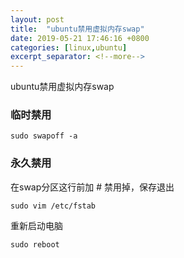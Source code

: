 ```yaml
---
layout: post
title:  "ubuntu禁用虚拟内存swap"
date: 2019-05-21 17:46:16 +0800
categories: [linux,ubuntu]
excerpt_separator: <!--more-->
---
```

ubuntu禁用虚拟内存swap
<!--more-->

### 临时禁用

```shell
sudo swapoff -a
```

### 永久禁用

在swap分区这行前加 # 禁用掉，保存退出

```shell
sudo vim /etc/fstab
```

重新启动电脑

```shell
sudo reboot
```